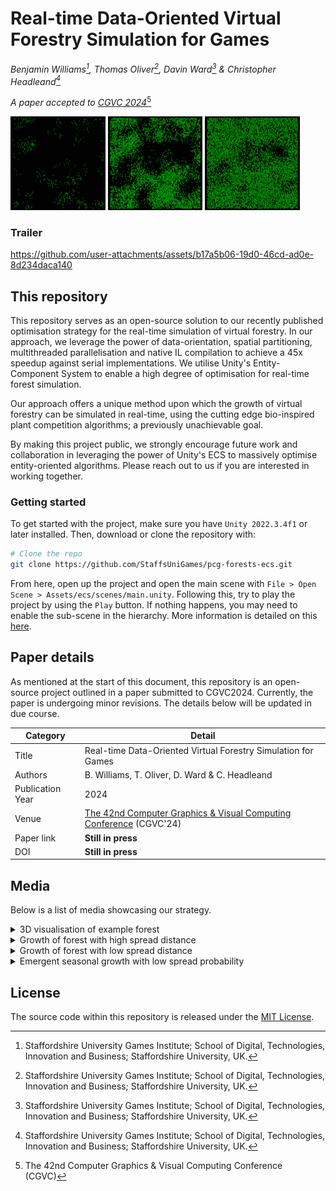 
# Real-time Data-Oriented Virtual Forestry Simulation for Games
*Benjamin Williams[^1], Thomas Oliver[^1], Davin Ward[^1] & Christopher Headleand[^1]*

*A paper accepted to [CGVC 2024](https://cgvc.org.uk/CGVC2024/)*[^2]

<p>
    <img height="150" src="repo-assets/2-screen-1.jpg">
    <img height="150" src="repo-assets/2-screen-2.jpg">
    <img height="150" src="repo-assets/2-screen-3.jpg">
</p>

[^1]: Staffordshire University Games Institute; School of Digital, Technologies, Innovation and Business; Staffordshire University, UK.
[^2]: The 42nd Computer Graphics & Visual Computing Conference (CGVC)

### Trailer
https://github.com/user-attachments/assets/b17a5b06-19d0-46cd-ad0e-8d234daca140


## This repository
This repository serves as an open-source solution to our recently published optimisation strategy for the real-time simulation of virtual forestry. In our approach, we leverage the power of data-orientation, spatial partitioning, multithreaded parallelisation and native IL compilation to achieve a 45x speedup against serial implementations. We utilise Unity's Entity-Component System to enable a high degree of optimisation for real-time forest simulation. 

Our approach offers a unique method upon which the growth of virtual forestry can be simulated in real-time, using the cutting edge bio-inspired plant competition algorithms; a previously unachievable goal. 

By making this project public, we strongly encourage future work and collaboration in leveraging the power of Unity's ECS to massively optimise entity-oriented algorithms. Please reach out to us if you are interested in working together.

### Getting started
To get started with the project, make sure you have `Unity 2022.3.4f1` or later installed. Then, download or clone the repository with:

```sh
# Clone the repo
git clone https://github.com/StaffsUniGames/pcg-forests-ecs.git
```

From here, open up the project and open the main scene with `File > Open Scene > Assets/ecs/scenes/main.unity`. Following this, try to play the project by using the `Play` button. If nothing happens, you may need to enable the sub-scene in the hierarchy. More information is detailed on this [here](https://docs.unity3d.com/Packages/com.unity.entities@1.0/manual/conversion-subscenes.html).

## Paper details
As mentioned at the start of this document, this repository is an open-source project outlined in a paper submitted to CGVC2024. Currently, the paper is undergoing minor revisions. The details below will be updated in due course.

| Category | Detail |
|----------|-------|
| Title | Real-time Data-Oriented Virtual Forestry Simulation for Games
| Authors | B. Williams, T. Oliver, D. Ward & C. Headleand
| Publication Year | 2024
| Venue | [The 42nd Computer Graphics & Visual Computing Conference](https://cgvc.org.uk/CGVC2024/) (CGVC'24)
| Paper link | **Still in press**
| DOI | **Still in press**


## Media
Below is a list of media showcasing our strategy.

<details>
<summary>3D visualisation of example forest</summary>

<img src="repo-assets/screen1.jpg" width="600"/>

</details>

<details>
<summary>Growth of forest with high spread distance</summary>

<img src="repo-assets/2-screen-1.jpg" height="200"/>
<img src="repo-assets/2-screen-2.jpg" height="200"/>
<img src="repo-assets/2-screen-3.jpg" height="200"/>

</details>


<details>
<summary>Growth of forest with low spread distance</summary>

<img src="repo-assets/screen-1.jpg" height="200"/>
<img src="repo-assets/screen-2.jpg" height="200"/>
<img src="repo-assets/screen-3.jpg" height="200"/>

</details>


<details>
<summary>Emergent seasonal growth with low spread probability</summary>

<img src="repo-assets/3-screen-1.jpg" height="200"/>
<img src="repo-assets/3-screen-2.jpg" height="200"/>
<img src="repo-assets/3-screen-3.jpg" height="200"/>

</details>

## License
The source code within this repository is released under the [MIT License](LICENSE).

